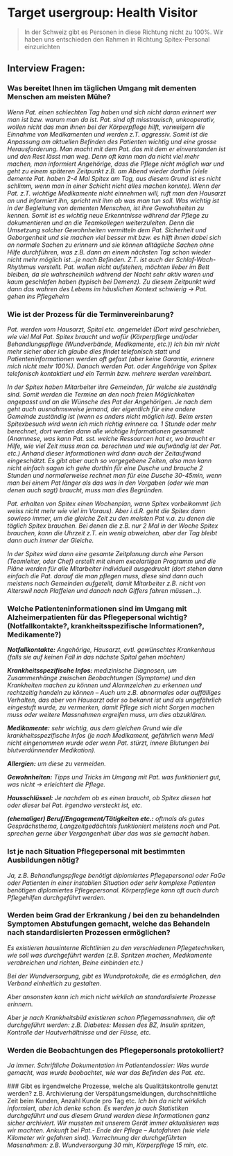 # Target usergroup: Health Visitor

> In der Schweiz gibt es Personen in diese Richtung nicht zu 100%.
> Wir haben uns entschieden den Rahmen in Richtung Spitex-Personal einzurichten

## Interview Fragen:
### Was bereitet Ihnen im täglichen Umgang mit dementen Menschen am meisten Mühe?
*Wenn Pat. einen schlechten Tag haben und sich nicht daran erinnert wer man ist bzw. warum man da ist. Pat. sind oft misstrauisch, unkooperativ, wollen nicht das man ihnen bei der Körperpflege hilft, verweigern die Einnahme von Medikamenten und werden z.T. aggressiv. Somit ist die Anpassung am aktuellen Befinden des Patienten wichtig und eine grosse Herausforderung. Man macht mit dem Pat. das mit dem er einverstanden ist und den Rest lässt man weg. Denn oft kann man da nicht viel mehr machen, man informiert Angehörige, dass die Pflege nicht möglich war und geht zu einem späteren Zeitpunkt z.B. am Abend wieder dorthin (viele demente Pat. haben 2-4 Mal Spitex am Tag, aus diesem Grund ist es nicht schlimm, wenn man in einer Schicht nicht alles machen konnte). Wenn der Pat. z.T. wichtige Medikamente nicht einnehmen will, ruft man den Hausarzt an und informiert ihn, spricht mit ihm ab was man tun soll.
Was wichtig ist in der Begleitung von dementen Menschen, ist ihre Gewohnheiten zu kennen. Somit ist es wichtig neue Erkenntnisse während der Pflege zu dokumentieren und an die Teamkollegen weiterzuleiten. Denn die Umsetzung solcher Gewohnheiten vermitteln dem Pat. Sicherheit und Geborgenheit und sie machen viel besser mit bzw. es hilft ihnen dabei sich an normale Sachen zu erinnern und sie können alltägliche Sachen ohne Hilfe durchführen, was z.B. dann an einem nächsten Tag schon wieder nicht mehr möglich ist...je nach Befinden.
Z.T. ist auch der Schlaf-Wach-Rhythmus verstellt. Pat. wollen nicht aufstehen, möchten lieber im Bett bleiben, da sie wahrscheinlich während der Nacht sehr aktiv waren und kaum geschlafen haben (typisch bei Demenz). Zu diesem Zeitpunkt wird dann das wahren des Lebens im häuslichen Kontext schwierig → Pat. gehen ins Pflegeheim*

### Wie ist der Prozess für die Terminvereinbarung?
*Pat. werden vom Hausarzt, Spital etc. angemeldet (Dort wird geschrieben, wie viel Mal Pat. Spitex braucht und wofür (Körperpflege und/oder Behandlungspflege (Wundverbände, Medikamente, etc.)) Ich bin mir nicht mehr sicher aber ich glaube dies findet telefonisch statt und Patienteninformationen werden oft gefaxt (aber keine Garantie, erinnere mich nicht mehr 100%). Danach werden Pat. oder Angehörige von Spitex telefonisch kontaktiert und ein Termin bzw. mehrere werden vereinbart.*

*In der Spitex haben Mitarbeiter ihre Gemeinden, für welche sie zuständig sind. Somit werden die Termine an den noch freien Möglichkeiten angepasst und an die Wünsche des Pat der Angehörigen. Je nach dem geht auch ausnahmsweise jemand, der eigentlich für eine andere Gemeinde zuständig ist (wenn es anders nicht möglich ist). Beim ersten Spitexbesuch wird wenn ich mich richtig erinnere ca. 1 Stunde oder mehr berechnet, dort werden dann alle wichtige Informationen gesammelt (Anamnese, was kann Pat. sst. welche Ressourcen hat er, wo braucht er Hilfe, wie viel Zeit muss man ca. berechnen und wie aufwändig ist der Pat. etc.) Anhand dieser Informationen wird dann auch der Zeitaufwand eingeschätzt. Es gibt aber auch so vorgegebene Zeiten, also man kann nicht einfach sagen ich gehe dorthin für eine Dusche und brauche 2 Stunden und normalerweise rechnet man für eine Dusche 30-45min, wenn man bei einem Pat länger als das was in den Vorgaben (oder wie man denen auch sagt) braucht, muss man dies Begründen.*

*Pat. erhalten von Spitex einen Wochenplan, wann Spitex vorbeikommt (ich weiss nicht mehr wie viel im Voraus). Aber i.d.R. geht die Spitex dann sowieso immer, um die gleiche Zeit zu den meisten Pat v.a. zu denen die täglich Spitex brauchen. Bei denen die z.B. nur 2 Mal in der Woche Spitex brauchen, kann die Uhrzeit z.T. ein wenig abweichen, aber der Tag bleibt dann auch immer der Gleiche.*

*In der Spitex wird dann eine gesamte Zeitplanung durch eine Person (Teamleiter, oder Chef) erstellt mit einem excelartigen Programm und die Pläne werden für alle Mitarbeiter individuell ausgedruckt (dort stehen dann einfach die Pat. darauf die man pflegen muss, diese sind dann auch meistens nach Gemeinden aufgeteilt, damit Mitarbeiter z.B. nicht von Alterswil nach Plaffeien und danach nach Giffers fahren müssen...).*

### Welche Patienteninformationen sind im Umgang mit Alzheimerpatienten für das Pflegepersonal wichtig? (Notfallkontakte?, krankheitsspezifische Informationen?, Medikamente?)
_**Notfallkontakte:** Angehörige, Hausarzt, evtl. gewünschtes Krankenhaus (falls sie auf keinen Fall in das nächste Spital gehen möchten)_

_**Krankheitsspezifische Infos:** medizinische Diagnosen, um Zusammenhänge zwischen Beobachtungen (Symptome) und den Krankheiten machen zu können und Alarmzeichen zu erkennen und rechtzeitig handeln zu können – Auch um z.B. abnormales oder auffälliges Verhalten, das aber von Hausarzt oder so bekannt ist und als ungefährlich eingestuft wurde, zu vermerken, damit Pflege sich nicht Sorgen machen muss oder weitere Massnahmen ergreifen muss, um dies abzuklären._

_**Medikamente:** sehr wichtig, aus dem gleichen Grund wie die krankheitsspezifische Infos (je nach Medikament, gefährlich wenn Medi nicht eingenommen wurde oder wenn Pat. stürzt, innere Blutungen bei blutverdünnender Medikation)._

_**Allergien:** um diese zu vermeiden._

_**Gewohnheiten:** Tipps und Tricks im Umgang mit Pat. was funktioniert gut, was nicht → erleichtert die Pflege._

_**Hausschlüssel:** Je nachdem ob es einen braucht, ob Spitex diesen hat oder dieser bei Pat. irgendwo versteckt ist, etc._

_**(ehemaliger) Beruf/Engagement/Tätigkeiten etc.:** oftmals als gutes Gesprächsthema, Langzeitgedächtnis funktioniert meistens noch und Pat. sprechen gerne über Vergangenheit über das was sie gemacht haben._

### Ist je nach Situation Pflegepersonal mit bestimmten Ausbildungen nötig?
*Ja, z.B. Behandlungspflege benötigt diplomiertes Pflegepersonal oder FaGe oder Patienten in einer instabilen Situation oder sehr komplexe Patienten benötigen diplomiertes Pflegepersonal.
Körperpflege kann oft auch durch Pflegehilfen durchgeführt werden.*

### Werden beim Grad der Erkrankung / bei den zu behandelnden Symptomen Abstufungen gemacht, welche das Behandeln nach standardisierten Prozessen ermöglichen?

*Es existieren hausinterne Richtlinien zu den verschiedenen Pflegetechniken, wie soll was durchgeführt werden (z.B. Spritzen machen, Medikamente verabreichen und richten, Beine einbinden etc.)*

*Bei der Wundversorgung, gibt es Wundprotokolle, die es ermöglichen, den Verband einheitlich zu gestalten.*

*Aber ansonsten kann ich mich nicht wirklich an standardisierte Prozesse erinnern.*

*Aber je nach Krankheitsbild existieren schon Pflegemassnahmen, die oft durchgeführt werden: z.B. Diabetes: Messen des BZ, Insulin spritzen, Kontrolle der Hautverhältnisse und der Füsse, etc.*

### Werden die Beobachtungen des Pflegepersonals protokolliert?
*Ja immer. Schriftliche Dokumentation im Patientendossier: Was wurde gemacht, was wurde beobachtet, wie war das Befinden des Pat. etc.*

### Gibt es irgendwelche Prozesse, welche als Qualitätskontrolle genutzt werden? z.B. Archivierung der Verspätungsmeldungen, durchschnittliche Zeit beim Kunden, Anzahl Kunde pro Tag etc.
*Ich bin da nicht wirklich informiert, aber ich denke schon. Es werden ja auch Statistiken durchgeführt und aus diesem Grund werden diese Informationen ganz sicher archiviert.
Wir mussten mit unserem Gerät immer aktualisieren was wir machten.
Ankunft bei Pat.- Ende der Pflege – Autofahren (wie viele Kilometer wir gefahren sind).
Verrechnung der durchgeführten Massnahmen: z.B. Wundversorgung 30 min, Körperpflege 15 min, etc.*
